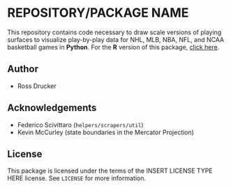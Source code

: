 # REPOSITORY/PACKAGE NAME

This repository contains code necessary to draw scale versions of playing surfaces to visualize play-by-play data for NHL, MLB, NBA, NFL, and NCAA basketball games in **Python**. For the **R** version of this package, [click here]().

## Author

- Ross Drucker

## Acknowledgements
- Federico Scivittaro (`helpers/scrapers/util`)
- Kevin McCurley (state boundaries in the Mercator Projection)

## License

This package is licensed under the terms of the INSERT LICENSE TYPE HERE license. See `LICENSE` for more information.